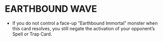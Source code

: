 # EARTHBOUND WAVE

*   If you do not control a face-up “Earthbound Immortal” monster when this card resolves, you still negate the activation of your opponent’s Spell or Trap Card.
